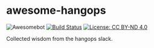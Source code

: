 # awesome-hangops

![Awesomebot](https://github.com/hangops/awesome-hangops/actions/workflows/awesomebot.yml/badge.svg)
[![Build Status](https://img.shields.io/endpoint.svg?url=https%3A%2F%2Factions-badge.atrox.dev%2Fhangops%2Fawesome-hangops%2Fbadge&style=plastic)](https://actions-badge.atrox.dev/hangops/awesome-hangops/goto)
[![License: CC BY-ND 4.0](https://img.shields.io/badge/License-CC_BY--ND_4.0-lightgrey.svg)](https://creativecommons.org/licenses/by-nd/4.0/)

Collected wisdom from the hangops slack.
